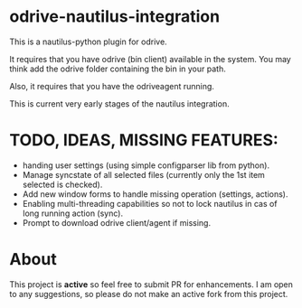 # odrive-nautilus-integration
This is a nautilus-python plugin for odrive.

It requires that you have odrive (bin client) available in the system.
You may think add the odrive folder containing the bin in your path.

Also, it requires that you have the odriveagent running.

This is current very early stages of the nautilus integration.

# TODO, IDEAS, MISSING FEATURES: 
- handing user settings (using simple configparser lib from python).
- Manage syncstate of all selected files (currently only the 1st item selected is checked).
- Add new window forms to handle missing operation (settings, actions).
- Enabling multi-threading capabilities so not to lock nautilus in cas of long running action (sync).
- Prompt to download odrive client/agent if missing.

# About
This project is **active** so feel free to submit PR for enhancements.
I am open to any suggestions, so please do not make an active fork from this project.